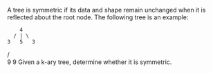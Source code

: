 A tree is symmetric if its data and shape remain unchanged when it is reflected about the root node. The following tree is an example:

        4
      / | \
    3   5   3
  /           \
9              9
Given a k-ary tree, determine whether it is symmetric.
